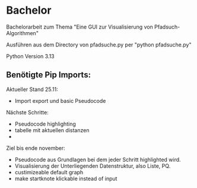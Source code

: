 # Bachelor


Bachelorarbeit zum Thema "Eine GUI zur Visualisierung von Pfadsuch-Algorithmen"

Ausführen aus dem Directory von pfadsuche.py per "python pfadsuche.py"

Python Version 3.13

Benötigte Pip Imports:
- 


Aktueller Stand 25.11:
- Import export und basic Pseudocode


Nächste Schritte:
- Pseudocode highlighting
- tabelle mit aktuellen distanzen
- 

Ziel bis ende november:
- Pseudocode aus Grundlagen bei dem jeder Schritt highlighted wird.
- Visualisierung der Unterliegenden Datenstruktur, also Liste, PQ.
- custimizeable default graph
- make startknote klickable instead of input